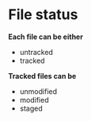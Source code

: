 # File status


**Each file can be either**
* untracked
* tracked

**Tracked files can be**
* unmodified
* modified
* staged


